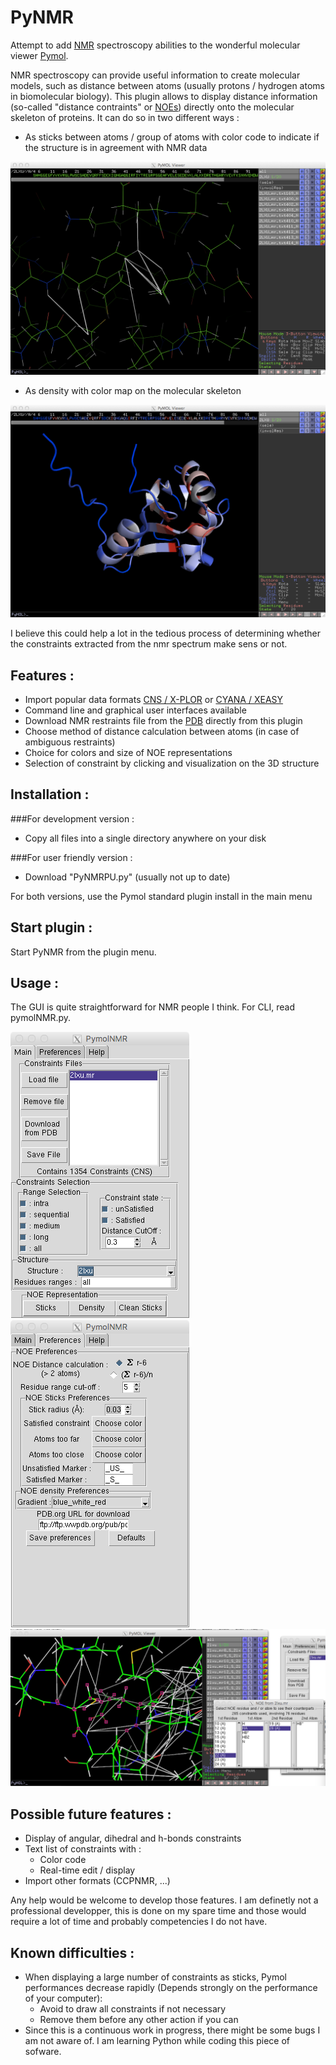 PyNMR
=====
Attempt to add [NMR](http://en.wikipedia.org/wiki/Nuclear_magnetic_resonance) spectroscopy abilities to the wonderful molecular viewer [Pymol](http://pymol.org).

NMR spectroscopy can provide useful information to create molecular models, such as distance between atoms (usually protons / hydrogen atoms in biomolecular biology).
This plugin allows to display distance information (so-called "distance contraints" or [NOEs](https://en.wikipedia.org/wiki/Nuclear_Overhauser_effect)) directly onto the molecular skeleton of proteins. 
It can do so in two different ways :

- As sticks between atoms / group of atoms with color code to indicate if the structure is in agreement with NMR data

![NOESticks](pictures/sticks.png)

- As density with color map on the molecular skeleton

![NOEDensity](pictures/density.png)

I believe this could help a lot in the tedious process of determining whether the 
constraints extracted from the nmr spectrum make sens or not.

Features :
---
- Import popular data formats [CNS / X-PLOR](http://cns-online.org) or [CYANA / XEASY](http://www.cyana.org)
- Command line and graphical user interfaces available
- Download NMR restraints file from the [PDB](http://www.rcsb.org/pdb/home/home.do) directly from this plugin
- Choose method of distance calculation between atoms (in case of ambiguous restraints)
- Choice for colors and size of NOE representations
- Selection of constraint by clicking and visualization on the 3D structure

Installation :
------------
###For development version :
- Copy all files into a single directory anywhere on your disk

###For user friendly version :
- Download "PyNMRPU.py" (usually not up to date)

For both versions, use the Pymol standard plugin install in the main menu

Start plugin :
------------

Start PyNMR from the plugin menu.

Usage :
-----
The GUI is quite straightforward for NMR people I think. For CLI, read pymolNMR.py.

![Interface](pictures/mainWindow.png) ![Preferences](pictures/preferences.png) ![Selection](pictures/Selection.png)

Possible future features :
------------------------

* Display of angular, dihedral and h-bonds constraints
* Text list of constraints with :
    * Color code
    * Real-time edit / display
* Import other formats (CCPNMR, ...)

Any help would be welcome to develop those features. I am definetly not a professional developper, this is done on my spare time and those would require a lot of time and probably competencies I do not have.

Known difficulties :
------------------
* When displaying a large number of constraints as sticks, Pymol performances decrease rapidly (Depends strongly on the performance of your computer):
    * Avoid to draw all constraints if not necessary
    * Remove them before any other action if you can
* Since this is a continuous work in progress, there might be some bugs I am not aware of. I am learning Python while coding this piece of sofware.